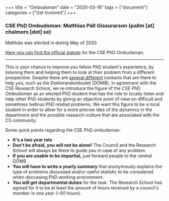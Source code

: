 +++
title = "Ombudsman"
date = "2020-03-16"
tags = ["document"]
categories = ["Get Involved"]
+++

### CSE PhD Ombudsman: Matthías Páll Gissurarson (pallm [at] chalmers [dot] se)

Matthías was elected in during May of 2020.


[Here you can find the official statute](/posts/council-docs/ombudsman-statutes) for the CSE PhD Ombudsman.


---

This is your chance to improve you fellow PhD student's experience, by listening them and helping
them to look at their problem from a different prospective. Despite there are
[several different](https://www.dokt.chs.chalmers.se/support-for-phd-students/)
contacts that are there to help you, such as the Doktorandombudet (DOMB),
in agreement with the CSE Research School, we re-introduce the figure of the *CSE PhD Ombudsman* as
an elected PhD student that has the role to locally listen and help other PhD students by giving an
objective point of view on difficult and sometimes tedious PhD related problems. We want this figure 
to be a local student in order to allow for a more precise idea of the dynamics
in the department and the possible research-culture that are associated with the CS community.

Some quick points regarding the CSE PhD ombudsman:

- **It's a two year role**
- **Don't be afraid, you will not be alone!** The Council and the Research School will always be there to guide you in case of any problem.
- **If you are unable to be impartial,** just forward people to the central DOMB
- **You will have to write a yearly summary** that anonymously explains the type of problems discussed and/or useful statistic to be considered when discussing PhD working environment.
- **You will get departmental duties** for the task. The Research School has agreed for it to be at least the amount of hours received by a council's member in one year *(~50 hours)*.

